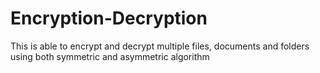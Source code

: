 # Encryption-Decryption
This is able to encrypt and decrypt multiple files, documents and folders using both symmetric and asymmetric algorithm  
